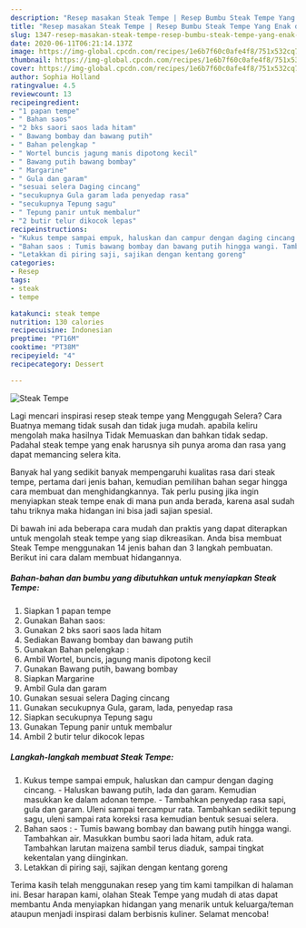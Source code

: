 ```yaml
---
description: "Resep masakan Steak Tempe | Resep Bumbu Steak Tempe Yang Enak dan Simpel"
title: "Resep masakan Steak Tempe | Resep Bumbu Steak Tempe Yang Enak dan Simpel"
slug: 1347-resep-masakan-steak-tempe-resep-bumbu-steak-tempe-yang-enak-dan-simpel
date: 2020-06-11T06:21:14.137Z
image: https://img-global.cpcdn.com/recipes/1e6b7f60c0afe4f8/751x532cq70/steak-tempe-foto-resep-utama.jpg
thumbnail: https://img-global.cpcdn.com/recipes/1e6b7f60c0afe4f8/751x532cq70/steak-tempe-foto-resep-utama.jpg
cover: https://img-global.cpcdn.com/recipes/1e6b7f60c0afe4f8/751x532cq70/steak-tempe-foto-resep-utama.jpg
author: Sophia Holland
ratingvalue: 4.5
reviewcount: 13
recipeingredient:
- "1 papan tempe"
- " Bahan saos"
- "2 bks saori saos lada hitam"
- " Bawang bombay dan bawang putih"
- " Bahan pelengkap "
- " Wortel buncis jagung manis dipotong kecil"
- " Bawang putih bawang bombay"
- " Margarine"
- " Gula dan garam"
- "sesuai selera Daging cincang"
- "secukupnya Gula garam lada penyedap rasa"
- "secukupnya Tepung sagu"
- " Tepung panir untuk membalur"
- "2 butir telur dikocok lepas"
recipeinstructions:
- "Kukus tempe sampai empuk, haluskan dan campur dengan daging cincang. Haluskan bawang putih, lada dan garam. Kemudian masukkan ke dalam adonan tempe.  Tambahkan penyedap rasa sapi, gula dan garam. Uleni sampai tercampur rata. Tambahkan sedikit tepung sagu, uleni sampai rata koreksi rasa kemudian bentuk sesuai selera."
- "Bahan saos : Tumis bawang bombay dan bawang putih hingga wangi. Tambahkan air. Masukkan bumbu saori lada hitam, aduk rata. Tambahkan larutan maizena sambil terus diaduk, sampai tingkat kekentalan yang diinginkan."
- "Letakkan di piring saji, sajikan dengan kentang goreng"
categories:
- Resep
tags:
- steak
- tempe

katakunci: steak tempe 
nutrition: 130 calories
recipecuisine: Indonesian
preptime: "PT16M"
cooktime: "PT38M"
recipeyield: "4"
recipecategory: Dessert

---
```



![Steak Tempe](https://img-global.cpcdn.com/recipes/1e6b7f60c0afe4f8/751x532cq70/steak-tempe-foto-resep-utama.jpg)

Lagi mencari inspirasi resep steak tempe yang Menggugah Selera? Cara Buatnya memang tidak susah dan tidak juga mudah. apabila keliru mengolah maka hasilnya Tidak Memuaskan dan bahkan tidak sedap. Padahal steak tempe yang enak harusnya sih punya aroma dan rasa yang dapat memancing selera kita.



Banyak hal yang sedikit banyak mempengaruhi kualitas rasa dari steak tempe, pertama dari jenis bahan, kemudian pemilihan bahan segar hingga cara membuat dan menghidangkannya. Tak perlu pusing jika ingin menyiapkan steak tempe enak di mana pun anda berada, karena asal sudah tahu triknya maka hidangan ini bisa jadi sajian spesial.


Di bawah ini ada beberapa cara mudah dan praktis yang dapat diterapkan untuk mengolah steak tempe yang siap dikreasikan. Anda bisa membuat Steak Tempe menggunakan 14 jenis bahan dan 3 langkah pembuatan. Berikut ini cara dalam membuat hidangannya.

<!--inarticleads1-->

##### Bahan-bahan dan bumbu yang dibutuhkan untuk menyiapkan Steak Tempe:

1. Siapkan 1 papan tempe
1. Gunakan  Bahan saos:
1. Gunakan 2 bks saori saos lada hitam
1. Sediakan  Bawang bombay dan bawang putih
1. Gunakan  Bahan pelengkap :
1. Ambil  Wortel, buncis, jagung manis dipotong kecil
1. Gunakan  Bawang putih, bawang bombay
1. Siapkan  Margarine
1. Ambil  Gula dan garam
1. Gunakan sesuai selera Daging cincang
1. Gunakan secukupnya Gula, garam, lada, penyedap rasa
1. Siapkan secukupnya Tepung sagu
1. Gunakan  Tepung panir untuk membalur
1. Ambil 2 butir telur dikocok lepas




<!--inarticleads2-->

##### Langkah-langkah membuat Steak Tempe:

1. Kukus tempe sampai empuk, haluskan dan campur dengan daging cincang. - Haluskan bawang putih, lada dan garam. Kemudian masukkan ke dalam adonan tempe.  - Tambahkan penyedap rasa sapi, gula dan garam. Uleni sampai tercampur rata. Tambahkan sedikit tepung sagu, uleni sampai rata koreksi rasa kemudian bentuk sesuai selera.
1. Bahan saos : - Tumis bawang bombay dan bawang putih hingga wangi. Tambahkan air. Masukkan bumbu saori lada hitam, aduk rata. Tambahkan larutan maizena sambil terus diaduk, sampai tingkat kekentalan yang diinginkan.
1. Letakkan di piring saji, sajikan dengan kentang goreng




Terima kasih telah menggunakan resep yang tim kami tampilkan di halaman ini. Besar harapan kami, olahan Steak Tempe yang mudah di atas dapat membantu Anda menyiapkan hidangan yang menarik untuk keluarga/teman ataupun menjadi inspirasi dalam berbisnis kuliner. Selamat mencoba!
